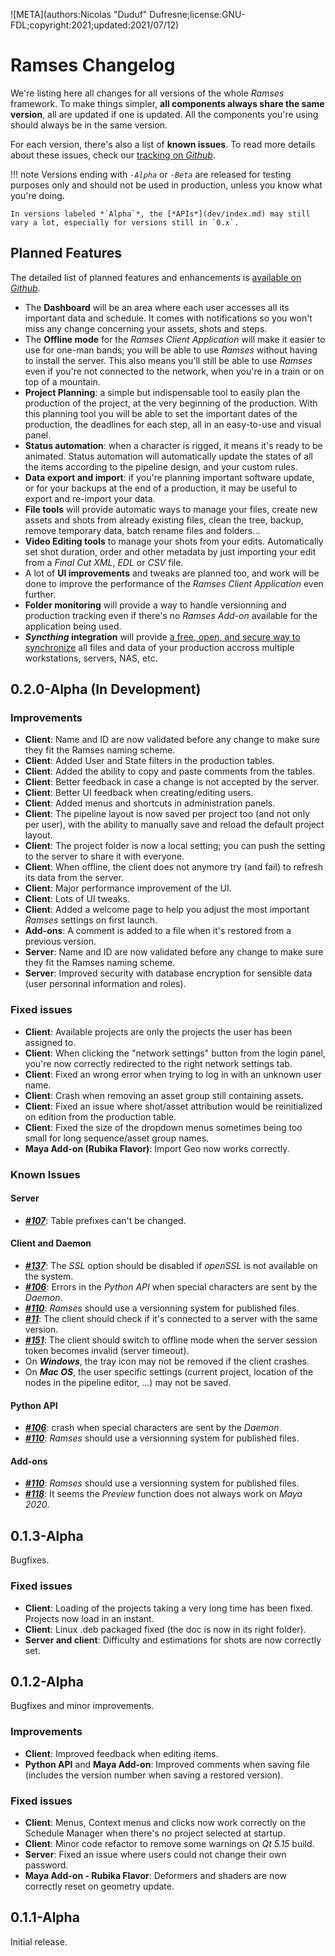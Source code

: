 ![META](authors:Nicolas "Duduf" Dufresne;license:GNU-FDL;copyright:2021;updated:2021/07/12)

# Ramses Changelog

We're listing here all changes for all versions of the whole *Ramses* framework. To make things simpler, **all components always share the same version**, all are updated if one is updated. All the components you're using should always be in the same version.

For each version, there's also a list of **known issues**. To read more details about these issues, check our [tracking on *Github*](https://github.com/RxLaboratory/Ramses/labels/bug).

!!! note
    Versions ending with *`-Alpha`* or *`-Beta`* are released for testing purposes only and should not be used in production, unless you know what you're doing.

    In versions labeled *`Alpha`*, the [*APIs*](dev/index.md) may still vary a lot, especially for versions still in `0.x`.

## Planned Features

The detailed list of planned features and enhancements is [available on *Github*](https://github.com/RxLaboratory/Ramses/labels/enhancement).

- The **Dashboard** will be an area where each user accesses all its important data and schedule. It comes with notifications so you won't miss any change concerning your assets, shots and steps.
- The **Offline mode** for the *Ramses Client Application* will make it easier to use for one-man bands; you will be able to use *Ramses* without having to install the server. This also means you'll still be able to use *Ramses* even if you're not connected to the network, when you're in a train or on top of a mountain.
- **Project Planning**: a simple but indispensable tool to easily plan the production of the project, at the very beginning of the production. With this planning tool you will be able to set the important dates of the production, the deadlines for each step, all in an easy-to-use and visual panel.
- **Status automation**: when a character is rigged, it means it's ready to be animated. Status automation will automatically update the states of all the items according to the pipeline design, and your custom rules.
- **Data export and import**: if you're planning important software update, or for your backups at the end of a production, it may be useful to export and re-import your data.
- **File tools** will provide automatic ways to manage your files, create new assets and shots from already existing files, clean the tree, backup, remove temporary data, batch rename files and folders...
- **Video Editing tools** to manage your shots from your edits. Automatically set shot duration, order and other metadata by just importing your edit from a *Final Cut XML*, *EDL* or *CSV* file.
- A lot of **UI improvements** and tweaks are planned too, and work will be done to improve the performance of the *Ramses Client Application* even further.
- **Folder monitoring** will provide a way to handle versionning and production tracking even if there's no *Ramses Add-on* available for the application being used. 
- **_Syncthing_ integration** will provide [a free, open, and secure way to synchronize](https://syncthing.net/) all files and data of your production accross multiple workstations, servers, NAS, etc.

## 0.2.0-Alpha (In Development)

### Improvements

- **Client**: Name and ID are now validated before any change to make sure they fit the Ramses naming scheme.
- **Client**: Added User and State filters in the production tables.
- **Client**: Added the ability to copy and paste comments from the tables.
- **Client**: Better feedback in case a change is not accepted by the server.
- **Client**: Better UI feedback when creating/editing users.
- **Client**: Added menus and shortcuts in administration panels.
- **Client**: The pipeline layout is now saved per project too (and not only per user), with the ability to manually save and reload the default project layout.
- **Client**: The project folder is now a local setting; you can push the setting to the server to share it with everyone.
- **Client**: When offline, the client does not anymore try (and fail) to refresh its data from the server.
- **Client**: Major performance improvement of the UI.
- **Client**: Lots of UI tweaks.
- **Client**: Added a welcome page to help you adjust the most important *Ramses* settings on first launch.
- **Add-ons**: A comment is added to a file when it's restored from a previous version.
- **Server**: Name and ID are now validated before any change to make sure they fit the Ramses naming scheme.
- **Server**: Improved security with database encryption for sensible data (user personnal information and roles).

### Fixed issues

- **Client**: Available projects are only the projects the user has been assigned to.
- **Client**: When clicking the "network settings" button from the login panel, you're now correctly redirected to the right network settings tab.
- **Client**: Fixed an wrong error when trying to log in with an unknown user name.
- **Client**: Crash when removing an asset group still containing assets.
- **Client**: Fixed an issue where shot/asset attribution would be reinitialized on edition from the production table.
- **Client**: Fixed the size of the dropdown menus sometimes being too small for long sequence/asset group names.
- **Maya Add-on (Rubika Flavor)**: Import Geo now works correctly.

### Known Issues

#### Server

-  ***[#107](https://github.com/RxLaboratory/Ramses/issues/107)***: Table prefixes can't be changed.

#### Client and Daemon

-  ***[#137](https://github.com/RxLaboratory/Ramses/issues/107)***: The *SSL* option should be disabled if *openSSL* is not available on the system.
-  ***[#106](https://github.com/RxLaboratory/Ramses/issues/106)***: Errors in the *Python API* when special characters are sent by the *Daemon*.
-  ***[#110](https://github.com/RxLaboratory/Ramses/issues/110)***: *Ramses* should use a versionning system for published files.
-  ***[#11](https://github.com/RxLaboratory/Ramses/issues/11)***: The client should check if it's connected to a server with the same version.
-  ***[#151](https://github.com/RxLaboratory/Ramses/issues/151)***: The client should switch to offline mode when the server session token becomes invalid (server timeout).
- On ***Windows***, the tray icon may not be removed if the client crashes.
- On ***Mac OS***, the user specific settings (current project, location of the nodes in the pipeline editor, ...) may not be saved.

#### Python API

-  ***[#106](https://github.com/RxLaboratory/Ramses/issues/106)***: crash when special characters are sent by the *Daemon*.
-  ***[#110](https://github.com/RxLaboratory/Ramses/issues/110)***: *Ramses* should use a versionning system for published files.

#### Add-ons

-  ***[#110](https://github.com/RxLaboratory/Ramses/issues/110)***: *Ramses* should use a versionning system for published files.
-  ***[#118](https://github.com/RxLaboratory/Ramses/issues/118)***: It seems the *Preview* function does not always work on *Maya 2020*.

## 0.1.3-Alpha

Bugfixes.

### Fixed issues

- **Client**: Loading of the projects taking a very long time has been fixed. Projects now load in an instant.
- **Client**: Linux .deb packaged fixed (the doc is now in its right folder).
- **Server and client**: Difficulty and estimations for shots are now correctly set.

## 0.1.2-Alpha

Bugfixes and minor improvements.

### Improvements

- **Client**: Improved feedback when editing items.
- **Python API** and **Maya Add-on**: Improved comments when saving file (includes the version number when saving a restored version).

### Fixed issues

- **Client**: Menus, Context menus and clicks now work correctly on the Schedule Manager when there's no project selected at startup.
- **Client**: Minor code refactor to remove some warnings on *Qt 5.15* build.
- **Server**: Fixed an issue where users could not change their own password.
- **Maya Add-on - Rubika Flavor**: Deformers and shaders are now correctly reset on geometry update.

## 0.1.1-Alpha

Initial release.
